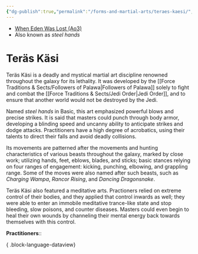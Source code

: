 ```yaml
---
{"dg-publish":true,"permalink":"/forms-and-martial-arts/teraes-kaesi/","tags":["technique"],"noteIcon":"saber1"}
---
```


- [When Eden Was Lost (Ao3)](https://archiveofourown.org/works/19334440)
- Also known as *steel hands*
# Teräs Käsi
Teräs Käsi is a deadly and mystical martial art discipline renowned throughout the galaxy for its lethality. It was developed by the [[Force Traditions & Sects/Followers of Palawa\|Followers of Palawa]] solely to fight and combat the [[Force Traditions & Sects/Jedi Order\|Jedi Order]], and to ensure that another world would not be destroyed by the Jedi. 

Named *steel hands* in Basic, this art emphasized powerful blows and precise strikes. It is said that masters could punch through body armor, developing a blinding speed and uncanny ability to anticipate strikes and dodge attacks. Practitioners have a high degree of acrobatics, using their talents to direct their falls and avoid deadly collisions. 

Its movements are patterned after the movements and hunting characteristics of various beasts throughout the galaxy, marked by close work; utilizing hands, feet, eblows, blades, and sticks; basic stances relying on four ranges of engagement: kicking, punching, elbowing, and grappling range. Some of the moves were also named after such beasts, such as *Charging Wampa*, *Rancor Rising*, and *Dancing Dragonsnake*.

Teräs Käsi also featured a meditative arts. Practioners relied on extreme control of their bodies, and they applied that control inwards as well; they were able to enter an immobile meditative trance-like state and stop bleeding, slow poisons, and counter diseases. Masters could even begin to heal their own wounds by channeling their mental energy back towards themselves with this control. 

**Practitioners**::

{ .block-language-dataview}
